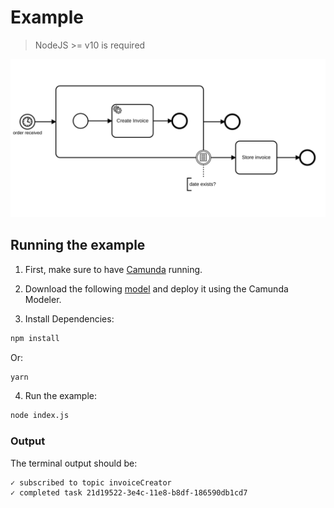 # Example
> NodeJS >= v10 is required

<img alt="A Process for Handling Orders" src="assets/order.svg" />

## Running the example

1. First, make sure to have [Camunda](https://camunda.com/download/) running.

2. Download the following [model](assets/order.bpmn) and deploy it using the Camunda Modeler.

3. Install Dependencies:

```sh
npm install
```

Or:

```sh
yarn
```

4. Run the example:
```sh
node index.js
```

### Output
The terminal output should be:
```
✓ subscribed to topic invoiceCreator
✓ completed task 21d19522-3e4c-11e8-b8df-186590db1cd7
```
